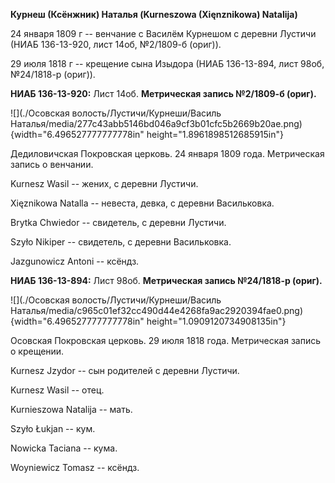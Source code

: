 **Курнеш (Ксёнжник) Наталья (Kurneszowa (Xięnznikowa) Natalija)**

24 января 1809 г -- венчание с Василём Курнешом с деревни Лустичи (НИАБ
136-13-920, лист 14об, №2/1809-б (ориг)).

29 июля 1818 г -- крещение сына Изыдора (НИАБ 136-13-894, лист 98об,
№24/1818-р (ориг)).

**НИАБ 136-13-920:** Лист 14об. **Метрическая запись №2/1809-б (ориг).**

![](./Осовская волость/Лустичи/Курнеши/Василь Наталья/media/277c43abb5146bd046a9cf3b01cfc5b2669b20ae.png){width="6.496527777777778in"
height="1.8961898512685915in"}

Дедиловичская Покровская церковь. 24 января 1809 года. Метрическая
запись о венчании.

Kurnesz Wasil -- жених, с деревни Лустичи.

Xięznikowa Natalla -- невеста, девка, с деревни Васильковка.

Brytka Chwiedor -- свидетель, с деревни Лустичи.

Szyło Nikiper -- свидетель, с деревни Васильковка.

Jazgunowicz Antoni -- ксёндз.

**НИАБ 136-13-894:** Лист 98об. **Метрическая запись №24/1818-р
(ориг).**

![](./Осовская волость/Лустичи/Курнеши/Василь Наталья/media/c965c01ef32cc490d44e4268fa9ac2920394fae0.png){width="6.496527777777778in"
height="1.0909120734908135in"}

Осовская Покровская церковь. 29 июля 1818 года. Метрическая запись о
крещении.

Kurnesz Jzydor -- сын родителей с деревни Лустичи.

Kurnesz Wasil -- отец.

Kurnieszowa Natalija -- мать.

Szyło Łukjan -- кум.

Nowicka Taciana -- кума.

Woyniewicz Tomasz -- ксёндз.
